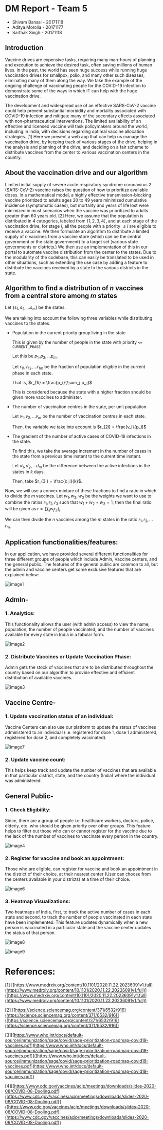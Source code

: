 # DM Report - Team 5

- Shivam Bansal  - 20171118
- Aditya Morolia - 20171177
- Sarthak Singh   - 20171118

## Introduction

Vaccine drives are expensive tasks, requiring many man-hours of planning and execution to achieve the desired task, often saving millions of human lives. In the past, the world has seen huge success while running huge vaccination drives for smallpox, polio, and many other such diseases, eliminating many of them along the way. We take the example of the ongoing challenge of vaccinating people for the COVID-19 infection to demonstrate some of the ways in which IT can help with the huge vaccination drive.

The development and widespread use of an effective SARS-CoV-2 vaccine could help prevent substantial morbidity and mortality associated with COVID-19 infection and mitigate many of the secondary effects associated with non-pharmaceutical interventions. The limited availability of an effective and licensed vaccine will task policymakers around the world, including in India, with decisions regarding optimal vaccine allocation strategies. [1] Here we present a web app that can help us manage the vaccination drive, by keeping track of various stages of the drive, helping in the analysis and planning of the drive, and deciding on a fair scheme to distribute vaccines from the center to various vaccination centers in the country.

## About the vaccination drive and our algorithm

Limited initial supply of severe acute respiratory syndrome coronavirus 2 (SARS-CoV-2) vaccine raises the question of how to prioritize available doses. In a mathematical model, a highly effective transmission-blocking vaccine prioritized to adults ages 20 to 49 years minimized cumulative incidence (symptomatic cases), but mortality and years of life lost were minimized in most scenarios when the vaccine was prioritized to adults greater than 60 years old. [2] Here, we assume that the population is distributed in 4 categories, labeled from $\{1, 2, 3, 4\}$, and at each stage of the vaccination drive, for stage $i$, all the people with a priority $\leq i$ are eligible to receive a vaccine. We then formulate an algorithm to distribute a limited supply of $n$ vaccines from a vaccine store (which can be the central government or the state government) to a target set (various state governments or districts.) We then use an implementation of this in our portal to automate vaccine distribution from the center to the states. Due to the modularity of the codebase, this can easily be translated to be used in other situations, such as extending the use case by adding a feature to distribute the vaccines received by a state to the various districts in the state. 

## Algorithm to find a distribution of $n$  vaccines from a central store among $m$  states

Let $\{s_1, s_2, \ldots s_m\}$ be the states. 

We are taking into account the following three variables while distributing vaccines to the states. 

- Population in the current priority group living in the state

    This is given by the number of people in the state with priority `<= CURRENT_PHASE`

    Let this be $p_1, p_2, \ldots p_m$.

    Let $r_{11}, r_{12}, \ldots r_{1m}$ be the fraction of population eligible in the current phase in each state.

    That is, $r_{1i} = \frac{p_i}{\sum_j p_j}$

    This is considered because the state with a higher fraction should be given more vaccines to administer.

- The number of vaccination centres in the state, per unit population

    Let $v_1, v_2, \ldots v_m$ be the number of vaccination centres in each state.

    Then, the variable we take into account is $r_{2i} = \frac{v_i}{p_i}$

- The gradient of the number of active cases of COVID-19 infections in the state.

    To find this, we take the average increment in the number of cases in the state from a previous time instant to the current time instant.

    Let $d_1, d_2, \ldots d_m$ be the difference between the active infections in the states in $k$ days.

    Then, take $r_{3i}  = \frac{d_i}{k}$.

Now, we will use a convex mixture of these fractions to find a ratio in which to divide the $m$ vaccines. Let $w_1, w_2, w_3$ be the weights we want to use to combine the ratios $r_1, r_2, r_3$ such that $w_1 + w_2 + w_3 = 1$, then the final ratio will be given as $r = \{ \sum_j w_jr_{ji} \}_i$

We can then divide the $n$ vaccines among the $m$ states in the ratio $r_1, r_2, \ldots r_m$.

## Application functionalities/features:

In our application, we have provided several different functionalities for three different groups of people which include Admin, Vaccine centers, and the general public. The features of the general public are common to all, but the admin and vaccine centers get some exclusive features that are explained below:

![image1](/static/images/screenshots/1.png)

## Admin-

### 1. Analytics:

This functionality allows the user (with admin access) to view the name, population, the number of people vaccinated, and the number of vaccines available for every state in India in a tabular form. 

![image2](/static/images/screenshots/2.png)

### 2. Distribute Vaccines or Update Vaccination Phase:

Admin gets the stock of vaccines that are to be distributed throughout the country based on our algorithm to provide effective and efficient distribution of available vaccines.

![image3](/static/images/screenshots/3.png)

## Vaccine Centre-

### 1. Update vaccination status of an individual:

Vaccine Centers can also use our platform to update the status of vaccines administered to an individual (i.e. registered for dose 1, dose 1 administered, registered for dose 2, and completely vaccinated).

 ![image7](/static/images/screenshots/7.png)

### 2. Update vaccine count:

This helps keep track and update the number of vaccines that are available in that particular district, state, and the country (India) where the individual was administered.

## General Public-

### 1. Check Eligibility:

Since, there are a group of people i.e. healthcare workers, doctors, police, elderly, etc. who should be given priority over other groups. This feature helps to filter out those who can or cannot register for the vaccine due to the lack of the number of vaccines to vaccinate every person in the country.

![image4](/static/images/screenshots/4.png)

### 2. Register for vaccine and book an appointment:

Those who are eligible, can register for vaccine and book an appointment in the district of their choice, at their nearest center (User can choose from the centers available in your districts) at a time of their choice.

![image6](/static/images/screenshots/5.png) 

### 3. Heatmap Visualizations:

Two heatmaps of India, first, to track the active number of cases in each state and second, to track the number of people vaccinated in each state have been implemented. This feature updates dynamically when a new person is vaccinated in a particular state and the vaccine center updates the status of that person. 

![image8](/static/images/screenshots/8.png)

![image9](/static/images/screenshots/9.png)

# References:

[1] [[https://www.medrxiv.org/content/10.1101/2020.11.22.20236091v1.full](https://www.medrxiv.org/content/10.1101/2020.11.22.20236091v1.full)]([https://www.medrxiv.org/content/10.1101/2020.11.22.20236091v1.full](https://www.medrxiv.org/content/10.1101/2020.11.22.20236091v1.full))

[2] [[https://science.sciencemag.org/content/371/6532/916](https://science.sciencemag.org/content/371/6532/916)]([https://science.sciencemag.org/content/371/6532/916](https://science.sciencemag.org/content/371/6532/916))

[3][[https://www.who.int/docs/default-source/immunization/sage/covid/sage-prioritization-roadmap-covid19-vaccines.pdf](https://www.who.int/docs/default-source/immunization/sage/covid/sage-prioritization-roadmap-covid19-vaccines.pdf)]([https://www.who.int/docs/default-source/immunization/sage/covid/sage-prioritization-roadmap-covid19-vaccines.pdf](https://www.who.int/docs/default-source/immunization/sage/covid/sage-prioritization-roadmap-covid19-vaccines.pdf))

[4][[https://www.cdc.gov/vaccines/acip/meetings/downloads/slides-2020-08/COVID-08-Dooling.pdf](https://www.cdc.gov/vaccines/acip/meetings/downloads/slides-2020-08/COVID-08-Dooling.pdf)]([https://www.cdc.gov/vaccines/acip/meetings/downloads/slides-2020-08/COVID-08-Dooling.pdf](https://www.cdc.gov/vaccines/acip/meetings/downloads/slides-2020-08/COVID-08-Dooling.pdf))